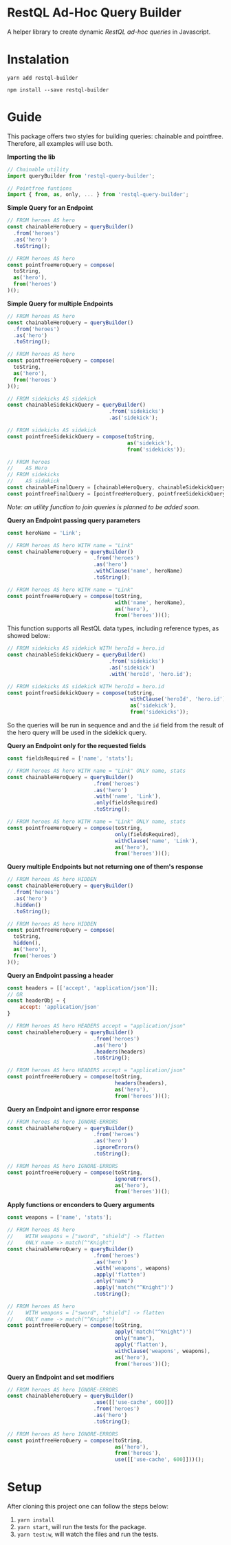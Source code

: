 # RestQL Ad-Hoc Query Builder

A helper library to create dynamic _RestQL ad-hoc queries_ in Javascript.

# Instalation

`yarn add restql-builder`

`npm install --save restql-builder`

# Guide

This package offers two styles for building queries: chainable and pointfree. Therefore, all examples will use both.

**Importing the lib**

```javascript
// Chainable utility
import queryBuilder from 'restql-query-builder';

// Pointfree funtions
import { from, as, only, ... } from 'restql-query-builder';
```



**Simple Query for an Endpoint**

```javascript
// FROM heroes AS hero
const chainableHeroQuery = queryBuilder()
  .from('heroes')
  .as('hero')
  .toString();

// FROM heroes AS hero
const pointfreeHeroQuery = compose(
  toString,
  as('hero'),
  from('heroes')
)();
```



**Simple Query for multiple Endpoints**

```javascript
// FROM heroes AS hero
const chainableHeroQuery = queryBuilder()
  .from('heroes')
  .as('hero')
  .toString();

// FROM heroes AS hero
const pointfreeHeroQuery = compose(
  toString,
  as('hero'),
  from('heroes')
)();

// FROM sidekicks AS sidekick
const chainableSidekickQuery = queryBuilder()
                                 .from('sidekicks')
                                 .as('sidekick');

// FROM sidekicks AS sidekick
const pointfreeSidekickQuery = compose(toString,
                                       as('sidekick'),
                                       from('sidekicks'));

// FROM heroes 
//    AS Hero
// FROM sidekicks
//	  AS sidekick
const chainableFinalQuery = [chainableHeroQuery, chainableSidekickQuery].join('\n');
const pointfreeFinalQuery = [pointfreeHeroQuery, pointfreeSidekickQuery].join('\n');
```

*Note: an utility function to join queries is planned to be added soon.*



**Query an Endpoint passing query parameters**

```javascript
const heroName = 'Link';

// FROM heroes AS hero WITH name = "Link"
const chainableHeroQuery = queryBuilder()
                            .from('heroes')
                            .as('hero')
                            .withClause('name', heroName)
                            .toString();

// FROM heroes AS hero WITH name = "Link"
const pointfreeHeroQuery = compose(toString,
                                   with('name', heroName),
                                   as('hero'),
                                   from('heroes'))();
```

This function supports all RestQL data types, including reference types, as showed below:

```javascript
// FROM sidekicks AS sidekick WITH heroId = hero.id
const chainableSidekickQuery = queryBuilder()
								 .from('sidekicks')
								 .as('sidekick')
								 .with('heroId', 'hero.id');

// FROM sidekicks AS sidekick WITH heroId = hero.id
const pointfreeSidekickQuery = compose(toString,
                                       	withClause('heroId', 'hero.id')
                                        as('sidekick'),
										from('sidekicks'));
```

So the queries will be run in sequence and and the `id` field from the result of the hero query will be used in the sidekick query.



**Query an Endpoint only for the requested fields**

```javascript
const fieldsRequired = ['name', 'stats'];

// FROM heroes AS hero WITH name = "Link" ONLY name, stats
const chainableHeroQuery = queryBuilder()
                            .from('heroes')
                            .as('hero')
                            .with('name', 'Link'),
                            .only(fieldsRequired)
                            .toString();

// FROM heroes AS hero WITH name = "Link" ONLY name, stats
const pointfreeHeroQuery = compose(toString,
                                   only(fieldsRequired),
                                   withClause('name', 'Link'),
                                   as('hero'),
                                   from('heroes'))();
```



**Query multiple Endpoints but not returning one of them's response**

```javascript
// FROM heroes AS hero HIDDEN
const chainableHeroQuery = queryBuilder()
  .from('heroes')
  .as('hero')
  .hidden()
  .toString();

// FROM heroes AS hero HIDDEN
const pointfreeHeroQuery = compose(
  toString,
  hidden(),
  as('hero'),
  from('heroes')
)();
```



**Query an Endpoint passing a header**

```javascript
const headers = [['accept', 'application/json']];
// OR
const headerObj = {
    accept: 'application/json'
}

// FROM heroes AS hero HEADERS accept = "application/json"
const chainableheroQuery = queryBuilder()
                            .from('heroes')
                            .as('hero')
                            .headers(headers)
                            .toString();

// FROM heroes AS hero HEADERS accept = "application/json"
const pointfreeHeroQuery = compose(toString,
                                   headers(headers),
                                   as('hero'),
                                   from('heroes'))();
```



**Query an Endpoint and ignore error response**

```javascript
// FROM heroes AS hero IGNORE-ERRORS
const chainableheroQuery = queryBuilder()
                            .from('heroes')
                            .as('hero')
                            .ignoreErrors()
                            .toString();

// FROM heroes AS hero IGNORE-ERRORS
const pointfreeHeroQuery = compose(toString,
                                   ignoreErrors(),
                                   as('hero'),
                                   from('heroes'))();
```



**Apply functions or enconders to Query arguments**

```javascript
const weapons = ['name', 'stats'];

// FROM heroes AS hero 
// 	  WITH weapons = ["sword", "shield"] -> flatten
//    ONLY name -> match(^"Knight")
const chainableHeroQuery = queryBuilder()
                            .from('heroes')
                            .as('hero')
                            .with('weapons', weapons)
							.apply('flatten')
                            .only("name")
							.apply('match("^Knight")')
                            .toString();

// FROM heroes AS hero 
// 	  WITH weapons = ["sword", "shield"] -> flatten
//    ONLY name -> match("^Knight")
const pointfreeHeroQuery = compose(toString,
                                   apply('match("^Knight")')
                                   only("name"),
                                   apply('flatten'),
                                   withClause('weapons', weapons),
                                   as('hero'),
                                   from('heroes'))();
```



**Query an Endpoint and set modifiers**

```javascript
// FROM heroes AS hero IGNORE-ERRORS
const chainableheroQuery = queryBuilder()
                            .use([['use-cache', 600]])
                            .from('heroes')
                            .as('hero')
                            .toString();

// FROM heroes AS hero IGNORE-ERRORS
const pointfreeHeroQuery = compose(toString,
                                   as('hero'),
                                   from('heroes'),
                                   use([['use-cache', 600]]))();
```



# Setup

After cloning this project one can follow the steps below:

1.  `yarn install`
2.  `yarn start`, will run the tests for the package.
3.  `yarn test:w`, will watch the files and run the tests.